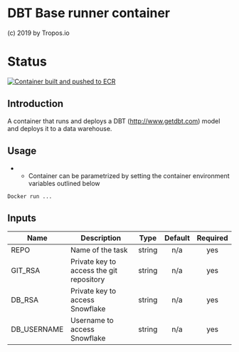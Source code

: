 # DBT Base runner container
(c) 2019 by Tropos.io

# Status
[![Container built and pushed to ECR](https://github.com/jvdborre/dbt-base/workflows/Baseline%20DBT%20Container%20CI%20on%20ECR/badge.svg)](http://unmaintained.tech/)



## Introduction
A container that runs and  deploys a DBT (http://www.getdbt.com) model and deploys it to a data warehouse.

## Usage

* * Container can be parametrized by setting the container environment variables outlined below
```
Docker run ...
```

## Inputs

| Name | Description | Type | Default | Required |
|------|-------------|:----:|:-----:|:-----:|
| REPO | Name of the task | string | n/a | yes |
| GIT_RSA | Private key to access the git repository | string | n/a | yes |
| DB_RSA | Private key to access Snowflake | string |  n/a | yes |
| DB_USERNAME | Username to access Snowflake | string |  n/a | yes |

 
